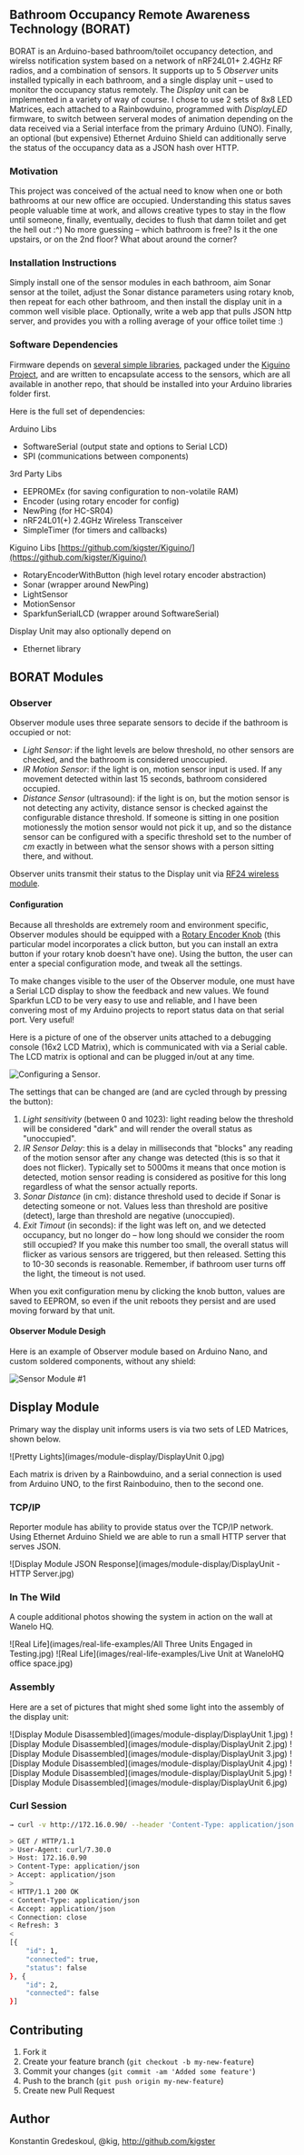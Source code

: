 ## Bathroom Occupancy Remote Awareness Technology (BORAT)

BORAT is an Arduino-based bathroom/toilet occupancy detection, and wirelss notification system based on a network of nRF24L01+ 2.4GHz RF radios, and a combination of sensors. It supports up to 5 _Observer_ units installed typically in each bathroom, and a single display unit – used to monitor the occupancy status remotely.  The _Display_ unit can be implemented in a variety of way of course. I chose to use 2 sets of 8x8 LED Matrices, each attached to a Rainbowduino, programmed with _DisplayLED_ firmware, to switch between serveral modes of animation depending on the data received via a Serial interface from the primary Arduino (UNO). Finally, an optional (but expensive) Ethernet Arduino Shield can additionally serve the status of the occupancy data as a JSON hash over HTTP.

### Motivation

This project was conceived of the actual need to know when one or both bathrooms at our new office are occupied. Understanding this status saves people valuable time at work, and allows creative types to stay in the flow until someone, finally, eventually, decides to flush that damn toilet and get the hell out :^)  No more guessing – which bathroom is free? Is it the one upstairs, or on the 2nd floor?  What about around the corner?

### Installation Instructions

Simply install one of the sensor modules in each bathroom, aim Sonar sensor at the toilet, adjust the Sonar distance parameters using rotary knob, then repeat for each other bathroom, and then install the display unit in a common well visible place.  Optionally, write a web app that pulls JSON http server, and provides you with a rolling average of your office toilet time :)

### Software Dependencies

Firmware depends on [several simple libraries](https://github.com/kigster/Kiguino/tree/master/libraries), packaged under the [Kiguino Project](https://github.com/kigster/kiguino), and are written to encapsulate access to the sensors, which are all available in another repo, that should be installed into your Arduino libraries folder first.

Here is the full set of dependencies:

Arduino Libs

* SoftwareSerial (output state and options to Serial LCD)
* SPI (communications between components)

3rd Party Libs

* EEPROMEx (for saving configuration to non-volatile RAM)
* Encoder (using rotary encoder for config)
* NewPing (for HC-SR04)
* nRF24L01(+) 2.4GHz Wireless Transceiver
* SimpleTimer (for timers and callbacks)

Kiguino Libs [https://github.com/kigster/Kiguino/](https://github.com/kigster/Kiguino/)

* RotaryEncoderWithButton (high level rotary encoder abstraction)
* Sonar (wrapper around NewPing)
* LightSensor
* MotionSensor
* SparkfunSerialLCD (wrapper around SoftwareSerial)
 
Display Unit may also optionally depend on 
* Ethernet library

## BORAT Modules

### Observer

Observer module uses three separate sensors to decide if the bathroom is occupied or not:

 * _Light Sensor_: if the light levels are below threshold, no other sensors are checked, and the bathroom is considered unoccupied.
 * _IR Motion Sensor_: if the light is on, motion sensor input is used.  If any movement detected within last 15 seconds, bathroom considered occupied.
 * _Distance Sensor_ (ultrasound): if the light is on, but the motion sensor is not detecting any activity, distance sensor is checked against the configurable distance threshold. If someone is sitting in one position motionessly the motion sensor would not pick it up, and so the distance sensor can be configured with a specific threshold set to the number of _cm_ exactly in between what the sensor shows with a person sitting there, and without.

Observer units transmit their status to the Display unit via [RF24 wireless module](http://maniacbug.wordpress.com/2011/11/02/getting-started-rf24/).

#### Configuration

Because all thresholds are extremely room and environment specific, Observer modules should be equipped with a [Rotary Encoder Knob](http://www.adafruit.com/products/377) (this particular model incorporates a click button, but you can install an extra button if your rotary knob doesn't have one). Using the button, the user can enter a special configuration mode, and tweak all the settings.

To make changes visible to the user of the Observer module, one must have a Serial LCD display to show the feedback and new values. We found Sparkfun LCD to be very easy to use and reliable, and I have been convering most of my Arduino projects to report status data on that serial port.  Very useful!

Here is a picture of one of the observer units attached to a debugging console (16x2 LCD Matrix), which is communicated with via a Serial cable.  The LCD matrix is optional and can be plugged in/out at any time.

![Configuring a Sensor](images/module-observer/Observer-Configuration-via-SerialLCD.jpg).

The settings that can be changed are (and are cycled through by pressing the button):

1. _Light sensitivity_ (between 0 and 1023): light reading below the threshold will be considered "dark" and will render the overall status as "unoccupied".
2. _IR Sensor Delay_: this is a delay in milliseconds that "blocks" any reading of the motion sensor after any change was detected (this is so that it does not flicker). Typically set to 5000ms it means that once motion is detected, motion sensor reading is considered as positive for this long regardless of what the sensor actually reports.
3. _Sonar Distance_ (in cm): distance threshold used to decide if Sonar is detecting someone or not.  Values less than threshold are positive (detect), large than threshold are negative (unoccupied).
4. _Exit Timout_ (in seconds): if the light was left on, and we detected occupancy, but no longer do – how long should we consider the room still occupied?  If you make this number too small, the overall status will flicker as various sensors are triggered, but then released. Setting this to 10-30 seconds is reasonable.  Remember, if bathroom user turns off the light, the timeout is not used.

When you exit configuration menu by clicking the knob button, values are saved to EEPROM, so even if the unit reboots they persist and are used moving forward by that unit.

#### Observer Module Desigh

Here is an example of Observer module based on Arduino Nano, and custom soldered components, without any shield:

![Sensor Module #1](images/module-observer/Observer-Final-SinglePCB-HandMade.jpg)

## Display Module

Primary way the display unit informs users is via two sets of LED Matrices, shown below.

![Pretty Lights](images/module-display/DisplayUnit 0.jpg)

Each matrix is driven by a Rainbowduino, and a serial connection is used from Arduino UNO, to the first Rainboduino, then to the second one.

### TCP/IP

Reporter module has ability to provide status over the TCP/IP network. Using Ethernet Arduino Shield
we are able to run a small HTTP server that serves JSON.

![Display Module JSON Response](images/module-display/DisplayUnit - HTTP Server.jpg)

### In The Wild

A couple additional photos showing the system in action on the wall at Wanelo HQ.

![Real Life](images/real-life-examples/All Three Units Engaged in Testing.jpg)
![Real Life](images/real-life-examples/Live Unit at WaneloHQ office space.jpg)

### Assembly

Here are a set of pictures that might shed some light into the assembly of the display unit:

![Display Module Disassembled](images/module-display/DisplayUnit 1.jpg)
![Display Module Disassembled](images/module-display/DisplayUnit 2.jpg)
![Display Module Disassembled](images/module-display/DisplayUnit 3.jpg)
![Display Module Disassembled](images/module-display/DisplayUnit 4.jpg)
![Display Module Disassembled](images/module-display/DisplayUnit 5.jpg)
![Display Module Disassembled](images/module-display/DisplayUnit 6.jpg)


### Curl Session

```bash
→ curl -v http://172.16.0.90/ --header 'Content-Type: application/json' --header 'Accept: application/json'

> GET / HTTP/1.1
> User-Agent: curl/7.30.0
> Host: 172.16.0.90
> Content-Type: application/json
> Accept: application/json
>
< HTTP/1.1 200 OK
< Content-Type: application/json
< Accept: application/json
< Connection: close
< Refresh: 3
<
[{
	"id": 1,
	"connected": true,
	"status": false
}, {
	"id": 2,
	"connected": false
}]
```


## Contributing

1. Fork it
2. Create your feature branch (`git checkout -b my-new-feature`)
3. Commit your changes (`git commit -am 'Added some feature'`)
4. Push to the branch (`git push origin my-new-feature`)
5. Create new Pull Request

## Author

Konstantin Gredeskoul, @kig, http://github.com/kigster
